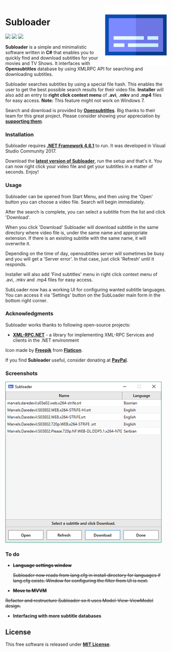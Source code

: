 <img align="right" height="192px" src="https://raw.githubusercontent.com/Valyreon/Subloader/master/subtitles.png"/>

# Subloader
![](https://img.shields.io/badge/Price-Free-brightgreen.svg)
![](https://img.shields.io/badge/License-MIT-blue.svg)
![](https://img.shields.io/badge/Release-1.1.1-blue.svg)

**Subloader** is a simple and minimalistic software written in **C#** that enables you to quickly find and download subtitles for your movies and TV Shows. It interfaces with **Opensubtitles** database by using XMLRPC API for searching and downloading subtitles.

Subloader searches subtitles by using a special file hash. This enables the user to get the best possible search results for their video file. **Installer** will also add an entry to **right click context menu** of **.avi**, **.mkv** and **.mp4** files for easy access. **Note:** This feature might not work on Windows 7.

Search and download is provided by **[Opensubtitles](http://www.opensubtitles.org/)**. Big thanks to their team for this great project. Please consider showing your appreciation by **[supporting them](https://www.opensubtitles.org/en/support)**.

### Installation

Subloader requires **[.NET Framework 4.6.1](https://www.microsoft.com/net/download/thank-you/net461)** to run. It was developed in Visual Studio Community 2017.

Download the **[latest version of Subloader](https://github.com/Valyreon/Subloader/releases)**, run the setup and that's it. You can now right click your video file and get your subtitles in a matter of seconds. Enjoy!

### Usage

Subloader can be opened from Start Menu, and then using the 'Open' button you can choose a video file. Search will begin immediately. 

After the search is complete, you can select a subtitle from the list and click 'Download'. 

When you click 'Download' Subloader will download subtitle in the same directory where video file is, under the same name and appropriate extension. If there is an existing subtitle with the same name, it will overwrite it.

Depending on the time of day, opensubtitles server will sometimes be busy and you will get a 'Server error'. In that case, just click 'Refresh' until it responds.

Installer will also add 'Find subtitles' menu in right click context menu of .avi, .mkv and .mp4 files for easy access.

SubLoader now has a working UI for configuring wanted subtitle languages. You can access it via 'Settings' button on the SubLoader main form in the bottom right corner.

### Acknowledgments

Subloader works thanks to following open-source projects:

* **[XML-RPC.NET](http://xml-rpc.net/)** - a library for implementing XML-RPC Services and clients in the .NET environment

Icon made by **[Freepik](https://www.flaticon.com/authors/freepik)** from **[Flaticon](https://www.flaticon.com )**.

If you find **Subloader** useful, consider donating at **[PayPal](https://www.paypal.me/valyreon)**.
### Screenshots
![](https://raw.githubusercontent.com/Valyreon/Subloader/master/screenshot.png)

### To do
- ~~**Language settings window**~~
  
  ~~Subloader now reads from lang.cfg in install directory for languages if lang.cfg exists. Window for configuring the filter from UI is next.~~
  
 - ~~**Move to MVVM**~~
  
  ~~Refactor and restructure Subloader so it uses Model-View-ViewModel design.~~
  
- **Interfacing with more subtitle databases**
  
License
----

This free software is released under **[MIT License](https://opensource.org/licenses/MIT)**.
